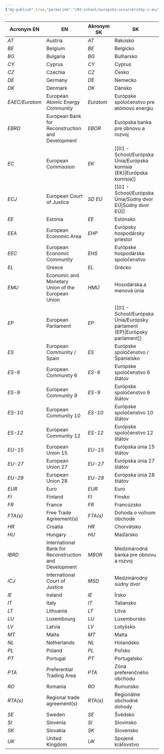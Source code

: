 ```yaml
---
{"dg-publish":true,"permalink":"/01-school/europska-unia/skratky-v-eu/","tags":["year1","winterSemester","uniEU"]}
---
```


| **Acronym EN** | **EN**                                                | **Akronym SK** | **SK**                                          |
| -------------- | ----------------------------------------------------- | -------------- | ----------------------------------------------- |
| *AT*           | Austria                                               | *AT*           | Rakúsko                                         |
| *BE*           | Belgium                                               | *BE*           | Belgicko                                        |
| *BG*           | Bulgaria                                              | *BG*           | Bulharsko                                       |
| *CY*           | Cyprus                                                | *CY*           | Cyprus                                          |
| *CZ*           | Czechia                                               | *CZ*           | Česko                                           |
| *DE*           | Germany                                               | *DE*           | Nemecko                                         |
| *DK*           | Denmark                                               | *DK*           | Dánsko                                          |
| *EAEC/Euratom* | European Atomic Energy Community                      | *Euratom*      | Európske spoločenstvo pre atómovú energiu       |
| *EBRD*         | European Bank for Reconstruction and Development      | *EBOR*         | Európska banka pre obnovu a rozvoj              |
| *EC*           | European Commission                                   | *EK*           | [[01 - School/Európska Únia/Európska komisia (EK)\|Európska komisia]]     |
| *ECJ*          | European Court of Justice                             | *SD EÚ*        | [[01 - School/Európska Únia/Súdny dvor EÚ\|Súdny dvor EÚ]]                               |
| *EE*           | Estonia                                               | *EE*           | Estónsko                                        |
| *EEA*          | European Economic Area                                | *EHP*          | Európsky hospodársky priestor                   |
| *EEC*          | European Economic Community                           | *EHS*          | Európske hospodárske spoločenstvo               |
| *EL*           | Greece                                                | *EL*           | Grécko                                          |
| *EMU*          | Economic and Monetary Union of the European Union     | *HMÚ*          | Hosodárska a menová únia                        |
| *EP*           | European Parliament                                   | *EP*           | [[01 - School/Európska Únia/Európsky parlament (EP)\|Európsky parlament]] |
| *ES*           | European Community / Spain                            | *ES*           | Európske spoločenstvo / Španielsko              |
| *ES-6*         | European Community 6                                  | *ES-6*         | Európske spoločenstvo 6 štátov                  |
| *ES-9*         | European Community 9                                  | *ES-9*         | Európske spoločenstvo 9 štátov                  |
| *ES-10*        | European Community 10                                 | *ES-10*        | Európske spoločenstvo 10 štátov                 |
| *ES-12*        | European Community 12                                 | *ES-12*        | Európske spoločenstvo 12 štátov                 |
| *EU-15*        | European Union 15                                     | *EU-15*        | Európska únia 15 štátov                         |
| *EU-27*        | European Union 27                                     | *EU-27*        | Európska únia 27 štátov                         |
| *EU-28*        | European Union 28                                     | *EU-28*        | Európska únia 28 štátov                         |
| *EUR*          | Euro                                                  | *EUR*          | Euro                                            |
| *FI*           | Finland                                               | *FI*           | Finsko                                          |
| *FR*           | France                                                | *FR*           | Francúzsko                                      |
| *FTA(s)*       | Free Trade Agreement(s)                               | *FTA(s)*       | Dohoda o voľnom obchode                         |
| *HR*           | Croatia                                               | *HR*           | Chorvátsko                                      |
| *HU*           | Hungary                                               | *HU*           | Maďarsko                                        |
| *IBRD*         | International Bank for Reconstruction and Development | *MBOR*         | Medzinárodná banka pre obnovu a rozvoj          |
| *ICJ*          | International Court of Justice                        | *MSD*          | Medzinárodný súdny dvor                         |
| *IE*           | Ireland                                               | *IE*           | Írsko                                           |
| *IT*           | Italy                                                 | *IT*           | Taliansko                                       |
| *LT*           | Lithuania                                             | *LT*           | Litva                                           |
| *LU*           | Luxembourg                                            | *LU*           | Luxembursko                                     |
| *LV*           | Latvia                                                | *LV*           | Lotyšsko                                        |
| *MT*           | Malta                                                 | *MT*           | Malta                                           |
| *NL*           | Netherlands                                           | *NL*           | Holandsko                                       |
| *PL*           | Poland                                                | *PL*           | Poľsko                                          |
| *PT*           | Portugal                                              | *PT*           | Portugalsko                                     |
| *PTA*          | Preferential Trading Area                             | *PTA*          | Zóna preferenčného obchodu                      |
| *RO*           | Romania                                               | *RO*           | Rumunsko                                        |
| *RTA(s)*       | Regional trade agreement(s)                           | *RTA(s)*       | Regionálne obchodné dohody                      |
| *SE*           | Sweden                                                | *SE*           | Švédsko                                         |
| *SI*           | Slovenia                                              | *SI*           | Slovinsko                                       |
| *SK*           | Slovakia                                              | *SK*           | Slovensko                                       |
| *UK*           | United Kingdom                                        | *UK*           | Spojené kráľovstvo                              |
